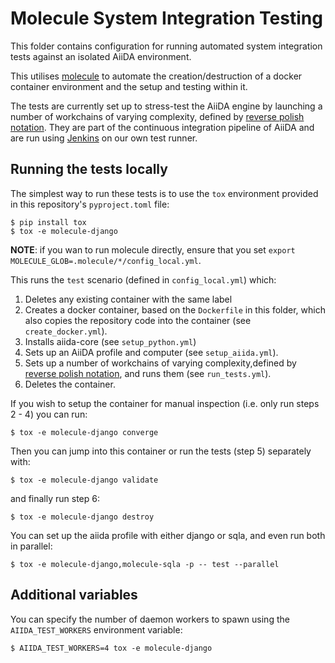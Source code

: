 # Molecule System Integration Testing

This folder contains configuration for running automated system integration tests against an isolated AiiDA environment.

This utilises [molecule](https://molecule.readthedocs.io) to automate the creation/destruction of a docker container environment and the setup and testing within it.

The tests are currently set up to stress-test the AiiDA engine by launching a number of workchains of varying complexity, defined by [reverse polish notation](https://en.wikipedia.org/wiki/Reverse_Polish_notation).
They  are part of the continuous integration pipeline of AiiDA and are run using [Jenkins](https://www.jenkins.io/) on our own test runner.

## Running the tests locally

The simplest way to run these tests is to use the `tox` environment provided in this repository's `pyproject.toml` file:

```console
$ pip install tox
$ tox -e molecule-django
```

**NOTE**: if you wan to run molecule directly, ensure that you set `export MOLECULE_GLOB=.molecule/*/config_local.yml`.

This runs the `test` scenario (defined in `config_local.yml`) which:

1. Deletes any existing container with the same label
2. Creates a docker container, based on the `Dockerfile` in this folder, which also copies the repository code into the container (see `create_docker.yml`).
3. Installs aiida-core (see `setup_python.yml`)
4. Sets up an AiiDA profile and computer (see `setup_aiida.yml`).
5. Sets up a number of workchains of varying complexity,defined by [reverse polish notation](https://en.wikipedia.org/wiki/Reverse_Polish_notation), and runs them (see `run_tests.yml`).
6. Deletes the container.

If you wish to setup the container for manual inspection (i.e. only run steps 2 - 4) you can run:

```console
$ tox -e molecule-django converge
```

Then you can jump into this container or run the tests (step 5) separately with:

```console
$ tox -e molecule-django validate
```

and finally run step 6:

```console
$ tox -e molecule-django destroy
```

You can set up the aiida profile with either django or sqla,
and even run both in parallel:

```console
$ tox -e molecule-django,molecule-sqla -p -- test --parallel
```

## Additional variables

You can specify the number of daemon workers to spawn using the `AIIDA_TEST_WORKERS` environment variable:

```console
$ AIIDA_TEST_WORKERS=4 tox -e molecule-django
```
